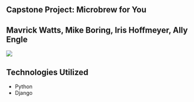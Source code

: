 ## Capstone Project: Microbrew for You

## Mavrick Watts, Mike Boring, Iris Hoffmeyer, Ally Engle

![](images/site_preview.png)

## Technologies Utilized 
* Python 
* Django 
